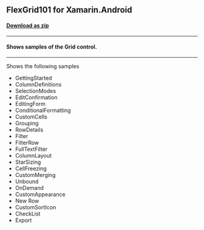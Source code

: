 ## FlexGrid101 for Xamarin.Android
#### [Download as zip](https://grapecity.github.io/DownGit/#/home?url=https://github.com/GrapeCity/ComponentOne-Xamarin-Samples/tree/master/Android/FlexGrid101)
____
#### Shows samples of the Grid control.
____
Shows the following samples


* GettingStarted
* ColumnDefinitions
* SelectionModes
* EditConfirmation
* EditingForm
* ConditionalFormatting
* CustomCells
* Grouping
* RowDetails
* Filter
* FilterRow
* FullTextFilter
* ColumnLayout
* StarSizing
* CellFreezing
* CustomMerging
* Unbound
* OnDemand
* CustomAppearance
* New Row
* CustomSortIcon
* CheckList
* Export
